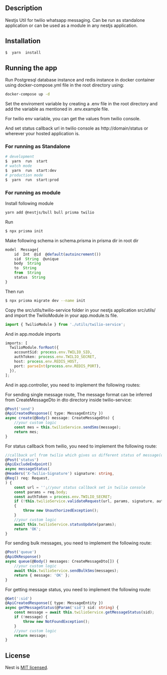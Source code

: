 ## Description

Nestjs Util for twilio whatsapp messaging. Can be run as standalone application or can be used as a module in any nestjs application.

## Installation

```bash
$  yarn  install
```

## Running the app

Run Postgresql database instance and redis instance in docker container using docker-compose.yml file in the root directory using:

```bash
docker-compose up -d
```

Set the enviroment variable by creating a .env file in the root directory and add the variable as mentioned in .env.example file.

For twilio env variable, you can get the values from twilio console.

And set status callback url in twilio console as http://domain/status or wherever your hosted application is.

### For running as Standalone

```bash
# development
$  yarn  run  start
# watch mode
$  yarn  run  start:dev
# production mode
$  yarn  run  start:prod
```

### For running as module

Install following module

```bash
yarn add @nestjs/bull bull prisma twilio
```

Run

```bash
$ npx prisma init
```

Make following schema in schema.prisma in prisma dir in root dir

```typescript
model  Message{
	id  Int  @id  @default(autoincrement())
	sid  String  @unique
	body  String
	to  String
	from  String
	status  String
}
```

Then run

```bash
$ npx prisma migrate dev --name init
```

Copy the src/utils/twilio-service folder in your nestjs application src/utils/ and import the TwilioModule in your app.module.ts file.

```typescript
import { TwilioModule } from './utils/twilio-service';
```

And in app.module imports

```typescript
imports: [
  TwilioModule.forRoot({
    accountSid: process.env.TWILIO_SID,
    authToken: process.env.TWILIO_SECRET,
    host: process.env.REDIS_HOST,
    port: parseInt(process.env.REDIS_PORT),
  }),
];
```

And in app.controller, you need to implement the following routes:

For sending single message route, The message format can be inferred from CreateMessageDto in dto directory inside twilio-service:

```typescript
@Post('send')
@ApiCreatedResponse({ type: MessageEntity })
async create(@Body() message: CreateMessageDto) {
	//your custom logic
	const mes = this.twilioService.sendSms(message);
	return mes;
}
```

For status callback from twilio, you need to implement the following route:

```typescript
//callback url from twilio which gives us different status of message(delivered, read, failed, sent)
@Post('status')
@ApiExcludeEndpoint()
async messageStatus(
@Headers('X-Twilio-Signature') signature: string,
@Req() req: Request,
) {
	const url = '';//your status callback set in twilio console
	const params = req.body;
	const authToken = process.env.TWILIO_SECRET;
	if (!this.twilioService.validateRequest(url, params, signature, authToken))
	{
		throw new UnauthorizedException();
	}
	//your custom logic
	await this.twilioService.statusUpdate(params);
	return 'OK';
}
```

For sending bulk messages, you need to implement the following route:

```typescript
@Post('queue')
@ApiOkResponse()
async queue(@Body() messages: CreateMessageDto[]) {
	//your custom logic
	await this.twilioService.sendBulkSms(messages);
	return { message: 'OK' };
}
```

For getting message status, you need to implement the following route:

```typescript
@Get(':sid')
@ApiCreatedResponse({ type: MessageEntity })
async getMessageStatus(@Param('sid') sid: string) {
	const message = await this.twilioService.getMessageStatus(sid);
	if (!message) {
		throw new NotFoundException();
	}
	//your custom logic
	return message;
}
```

## License

Nest is [MIT licensed](LICENSE).
